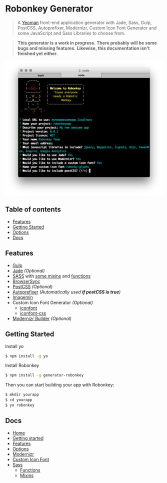 # Robonkey Generator

> A [Yeoman](http://yeoman.io) front-end application generator with Jade, Sass, Gulp, PostCSS, Autoprefixer, Modernizr, Custom Icon Font Generator and some JavaScript and Sass Libraries to choose from.

> **This generator is a work in progress.**
> **There probably will be some bugs and missing features.**
> **Likewise, this documentation isn't finished yet either.**

![image](docs/robonkeyscreenshot.png)

## Table of contents

- [Features](#features)
- [Getting Started](#getting-started)
- [Options](#options)
- [Docs](#docs)

## Features

- [Gulp](http://gulpjs.com/)
- [Jade](http://jade-lang.com/) _(Optional)_
- [SASS](http://sass-lang.com/) with [some mixins](/docs/sass/mixins.md) and [functions](/docs/sass/functions.md)
- [BrowserSync](https://www.browsersync.io/)
- [PostCSS](http://postcss.org/) _(Optional)_
- [Autoprefixer](https://github.com/postcss/autoprefixer) _(Automatically used **if postCSS is true**)_
- [Imagemin](https://github.com/sindresorhus/gulp-imagemin)
- Custom Icon Font Generator _(Optional)_
	- [iconfont](https://github.com/nfroidure/gulp-iconfont)
	- [iconfont-css](https://github.com/backflip/gulp-iconfont-css)
- [Modernizr Builder](https://github.com/doctyper/gulp-modernizr) _(Optional)_


## Getting Started

Install yo

```sh
$ npm install -g yo
```

Install Robonkey

```sh
$ npm install -g generator-robonkey
```

Then you can start building your app with Robonkey:

```sh
$ mkdir yourapp
$ cd yourapp
$ yo robonkey
```


## Docs

- [Home](/README.md)
- [Getting started](/docs/getting-started.md)
- [Features](/docs/features.md)
- [Options](/docs/options.md)
- [Modernizr](/docs/modernizr.md)
- [Custom Icon Font](/docs/custom-icon-font.md)
- [Sass](/docs/sass/sass.md)
	- [Functions](/docs/sass/functions.md)
	- [Mixins](/docs/sass/mixins.md)
